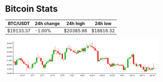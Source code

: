 # Bitcoin Stats

BTC/USDT|24h change|24h high|24h low|
|---|---|---|---|
|$19133.37|-1.00%|$20385.86|$18816.32|

<img src="./chart.svg">
